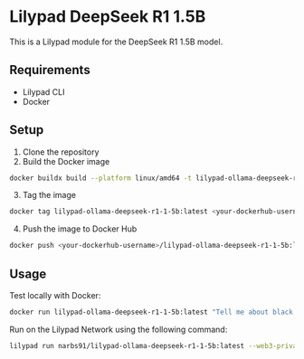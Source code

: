 # Lilypad DeepSeek R1 1.5B

This is a Lilypad module for the DeepSeek R1 1.5B model.

## Requirements

- Lilypad CLI
- Docker

## Setup

1. Clone the repository
2. Build the Docker image

```bash
docker buildx build --platform linux/amd64 -t lilypad-ollama-deepseek-r1-1-5b:latest .
```

3. Tag the image
```bash
docker tag lilypad-ollama-deepseek-r1-1-5b:latest <your-dockerhub-username>/lilypad-ollama-deepseek-r1-1-5b:latest
```

4. Push the image to Docker Hub
```bash
docker push <your-dockerhub-username>/lilypad-ollama-deepseek-r1-1-5b:latest
```

## Usage

Test locally with Docker:

```bash
docker run lilypad-ollama-deepseek-r1-1-5b:latest "Tell me about black holes" 
```
Run on the Lilypad Network using the following command:

```bash
lilypad run narbs91/lilypad-ollama-deepseek-r1-1-5b:latest --web3-private-key <your-private-key> --prompt "What is bitcoin?"
```